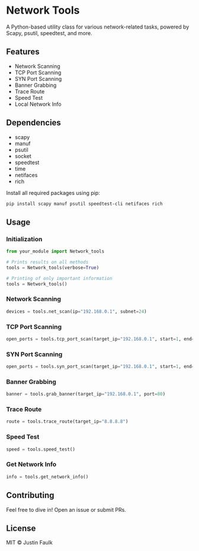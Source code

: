 # Network Tools

A Python-based utility class for various network-related tasks, powered by Scapy, psutil, speedtest, and more.

## Features

- Network Scanning
- TCP Port Scanning
- SYN Port Scanning
- Banner Grabbing
- Trace Route
- Speed Test
- Local Network Info

## Dependencies

- scapy
- manuf
- psutil
- socket
- speedtest
- time
- netifaces
- rich

Install all required packages using pip:

```bash
pip install scapy manuf psutil speedtest-cli netifaces rich
```

## Usage

### Initialization

```python
from your_module import Network_tools

# Prints results on all methods
tools = Network_tools(verbose=True)

# Printing of only important information
tools = Network_tools()
```

### Network Scanning

```python
devices = tools.net_scan(ip="192.168.0.1", subnet=24)
```

### TCP Port Scanning

```python
open_ports = tools.tcp_port_scan(target_ip="192.168.0.1", start=1, end=100)
```

### SYN Port Scanning

```python
open_ports = tools.syn_port_scan(target_ip="192.168.0.1", start=1, end=100)
```

### Banner Grabbing

```python
banner = tools.grab_banner(target_ip="192.168.0.1", port=80)
```

### Trace Route

```python
route = tools.trace_route(target_ip="8.8.8.8")
```

### Speed Test

```python
speed = tools.speed_test()
```

### Get Network Info

```python
info = tools.get_network_info()
```

## Contributing

Feel free to dive in! Open an issue or submit PRs.

## License

MIT © Justin Faulk
